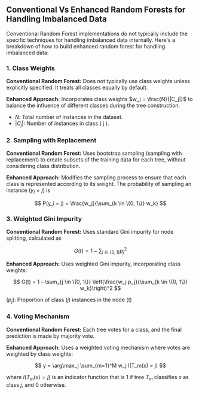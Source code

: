 ## Conventional Vs Enhanced Random Forests for Handling Imbalanced Data

Conventional Random Forest implementations do not typically include the specific techniques for handling imbalanced data internally. Here's a breakdown of how to build enhanced random forest for handling imbalanced data:

### 1. Class Weights

**Conventional Random Forest:**
Does not typically use class weights unless explicitly specified. It treats all classes equally by default.

**Enhanced Approach:**
Incorporates class weights $w_j = \frac{N}{|C_j|}$ to balance the influence of different classes during the tree construction.
  - $N$: Total number of instances in the dataset.
  - $|C_j|$: Number of instances in class \( j \).

### 2. Sampling with Replacement

**Conventional Random Forest:**
Uses bootstrap sampling (sampling with replacement) to create subsets of the training data for each tree, without considering class distribution.

**Enhanced Approach:**
Modifies the sampling process to ensure that each class is represented according to its weight. The probability of sampling an instance $(y_i = j)$ is 

$$
P(y_i = j) = \frac{w_j}{\sum_{k \in \{0, 1\}} w_k}
$$

### 3. Weighted Gini Impurity

**Conventional Random Forest:**
Uses standard Gini impurity for node splitting, calculated as

$$
G(t) = 1 - \sum_{j \in \{0, 1\}} p_j^2
$$

**Enhanced Approach:**
Uses weighted Gini impurity, incorporating class weights:

$$
G(t) = 1 - \sum_{j \in \{0, 1\}} \left(\frac{w_j p_j}{\sum_{k \in \{0, 1\}} w_k}\right)^2
$$

$( p_j )$: Proportion of class $( j )$ instances in the node $( t )$

### 4. Voting Mechanism

**Conventional Random Forest:**
Each tree votes for a class, and the final prediction is made by majority vote.

**Enhanced Approach:**
Uses a weighted voting mechanism where votes are weighted by class weights: 

$$
y = \arg\max_j \sum_{m=1}^M w_j I(T_m(x) = j)
$$

where $I(T_m(x) = j)$ is an indicator function that is 1 if tree $T_m$ classifies $x$ as class $j$, and 0 otherwise.
